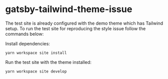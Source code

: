 # gatsby-tailwind-theme-issue

The test site is already configured with the demo theme which has Tailwind setup. To run the test site for reproducing the style issue follow the commands below:

Install dependencies:

```
yarn workspace site install
```

Run the test site with the theme installed:

```
yarn workspace site develop
```
